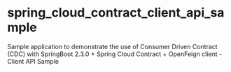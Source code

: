 # spring_cloud_contract_client_api_sample
Sample application to demonstrate the use of Consumer Driven Contract (CDC) with SpringBoot 2.3.0 + Spring Cloud Contract + OpenFeign client - Client API Sample
